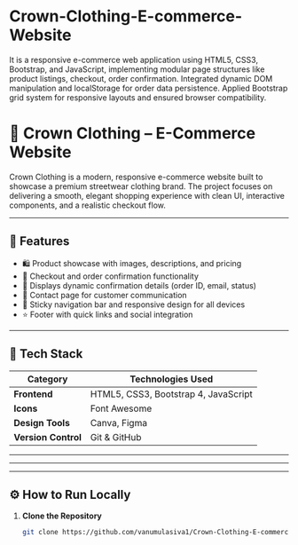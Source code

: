 # Crown-Clothing-E-commerce-Website
It is a responsive e-commerce web application using HTML5, CSS3, Bootstrap, and JavaScript, implementing modular page structures like product listings, checkout, order confirmation. Integrated dynamic DOM manipulation and localStorage for order data persistence. Applied Bootstrap grid system for responsive layouts and ensured browser compatibility.
# 👑 Crown Clothing – E-Commerce Website

Crown Clothing is a modern, responsive e-commerce website built to showcase a premium streetwear clothing brand. The project focuses on delivering a smooth, elegant shopping experience with clean UI, interactive components, and a realistic checkout flow.

---

## 🚀 Features

- 🛍️ Product showcase with images, descriptions, and pricing  
- 🧾 Checkout and order confirmation functionality  
- 📧 Displays dynamic confirmation details (order ID, email, status)  
- 💬 Contact page for customer communication  
- 🧭 Sticky navigation bar and responsive design for all devices  
- ⭐ Footer with quick links and social integration  

---

## 🧠 Tech Stack

| Category | Technologies Used |
|-----------|------------------|
| **Frontend** | HTML5, CSS3, Bootstrap 4, JavaScript |
| **Icons** | Font Awesome |
| **Design Tools** | Canva, Figma |
| **Version Control** | Git & GitHub |

---


---


---

## ⚙️ How to Run Locally

1. **Clone the Repository**
   ```bash
   git clone https://github.com/vanumulasiva1/Crown-Clothing-E-commerce-Website.git




